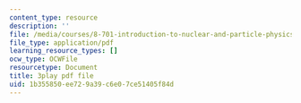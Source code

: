 ```yaml
---
content_type: resource
description: ''
file: /media/courses/8-701-introduction-to-nuclear-and-particle-physics-fall-2020/1b355850ee729a39c6e07ce51405f84d_YLrCiurZTOE.pdf
file_type: application/pdf
learning_resource_types: []
ocw_type: OCWFile
resourcetype: Document
title: 3play pdf file
uid: 1b355850-ee72-9a39-c6e0-7ce51405f84d
---
```

